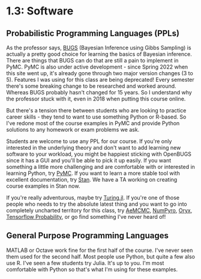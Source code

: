 # 1.3: Software

## Probabilistic Programming Languages (PPLs)

As the professor says, [BUGS](https://www.mrc-bsu.cam.ac.uk/software/bugs/) (Bayesian Inference using Gibbs Sampling) is actually a pretty good choice for learning the basics of Bayesian inference. There are things that BUGS can do that are still a pain to implement in PyMC. PyMC is also under active development - since Spring 2022 when this site went up, it's already gone through two major version changes (3 to 5). Features I was using for this class are being deprecated! Every semester there's some breaking change to be researched and worked around. Whereas BUGS probably hasn't changed for 15 years. So I understand why the professor stuck with it, even in 2018 when putting this course online.

But there's a tension there between students who are looking to practice career skills - they tend to want to use something Python or R-based. So I've redone most of the course examples in PyMC and provide Python solutions to any homework or exam problems we ask.

Students are welcome to use any PPL for our course. If you're only interested in the underlying theory and don't want to add learning new software to your workload, you might be happiest sticking with OpenBUGS since it has a GUI and you'll be able to pick it up easily. If you want something a little more challenging and are comfortable with or interested in learning Python, try [PyMC](https://www.pymc.io/welcome.html). If you want to learn a more stable tool with excellent documentation, try [Stan](https://mc-stan.org/). We have a TA working on creating course examples in Stan now.

If you're really adventurous, maybe try [Turing.jl](https://github.com/TuringLang/Turing.jl). If you're one of those people who needs to try the absolute latest thing and you want to go into completely uncharted territory for this class, try [AeMCMC](https://github.com/aesara-devs/aemcmc), [NumPyro](https://github.com/pyro-ppl/numpyro), [Oryx](https://github.com/jax-ml/oryx), [Tensorflow Probability](https://www.tensorflow.org/probability), or go find something I've never heard of!

## General Purpose Programming Languages

MATLAB or Octave work fine for the first half of the course. I've never seen them used for the second half. Most people use Python, but quite a few also use R. I've seen a few students try Julia. It's up to you. I'm most comfortable with Python so that's what I'm using for these examples.